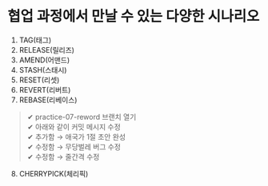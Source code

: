 # 협업 과정에서 만날 수 있는 다양한 시나리오

1. TAG(태그)
2. RELEASE(릴리즈)
3. AMEND(어맨드)
4. STASH(스태시)
5. RESET(리셋)
6. REVERT(리버트)
7. REBASE(리베이스)

> ✔ practice-07-reword 브랜치 열기  
> ✔ 아래와 같이 커밋 메시지 수정  
> ✔ 추가함 → 애국가 1절 초안 완성  
> ✔ 수정함 → 무당벌레 버그 수정  
> ✔ 수정함 → 줄간격 수정  

8. CHERRYPICK(체리픽)